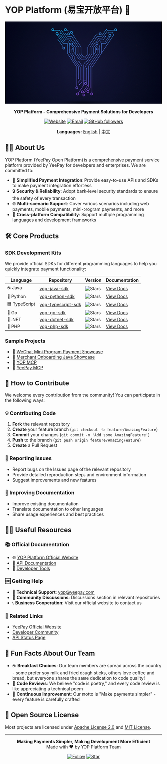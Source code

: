 # YOP Platform (易宝开放平台) 👋

<div align="center">
<img src="logo.png" alt="YOP Logo" width="600">

**YOP Platform - Comprehensive Payment Solutions for Developers**

[![Website](https://img.shields.io/badge/Website-open.yeepay.com-blue)](https://open.yeepay.com)
[![Email](https://img.shields.io/badge/Email-yop@yeepay.com-red)](mailto:yop@yeepay.com)
[![GitHub followers](https://img.shields.io/github/followers/yop-platform?style=social)](https://github.com/yop-platform)

**Languages:** [English](#) | [中文](README.zh-CN.md)
</div>

## 🙋‍♀️ About Us

YOP Platform (YeePay Open Platform) is a comprehensive payment service platform provided by YeePay for developers and enterprises. We are committed to:

- 🚀 **Simplified Payment Integration**: Provide easy-to-use APIs and SDKs to make payment integration effortless
- 🔒 **Security & Reliability**: Adopt bank-level security standards to ensure the safety of every transaction
- 🌐 **Multi-scenario Support**: Cover various scenarios including web payments, mobile payments, mini-program payments, and more
- 📱 **Cross-platform Compatibility**: Support multiple programming languages and development frameworks

## 🛠️ Core Products

### SDK Development Kits
We provide official SDKs for different programming languages to help you quickly integrate payment functionality:

| Language | Repository | Version | Documentation |
|----------|------------|---------|---------------|
| ☕ Java | [yop-java-sdk](https://github.com/yop-platform/yop-java-sdk) | ![Stars](https://img.shields.io/github/stars/yop-platform/yop-java-sdk) | [View Docs](https://github.com/yop-platform/yop-java-sdk#readme) |
| 🐍 Python | [yop-python-sdk](https://github.com/yop-platform/yop-python-sdk) | ![Stars](https://img.shields.io/github/stars/yop-platform/yop-python-sdk) | [View Docs](https://github.com/yop-platform/yop-python-sdk#readme) |
| 🟦 TypeScript | [yop-typescript-sdk](https://github.com/yop-platform/yop-typescript-sdk) | ![Stars](https://img.shields.io/github/stars/yop-platform/yop-typescript-sdk) | [View Docs](https://github.com/yop-platform/yop-typescript-sdk#readme) |
| 🐹 Go | [yop-go-sdk](https://github.com/yop-platform/yop-go-sdk) | ![Stars](https://img.shields.io/github/stars/yop-platform/yop-go-sdk) | [View Docs](https://github.com/yop-platform/yop-go-sdk#readme) |
| 🔷 .NET | [yop-dotnet-sdk](https://github.com/yop-platform/yop-dotnet-sdk) | ![Stars](https://img.shields.io/github/stars/yop-platform/yop-dotnet-sdk) | [View Docs](https://github.com/yop-platform/yop-dotnet-sdk#readme) |
| 🐘 PHP | [yop-php-sdk](https://github.com/yop-platform/yop-php-sdk) | ![Stars](https://img.shields.io/github/stars/yop-platform/yop-php-sdk) | [View Docs](https://github.com/yop-platform/yop-php-sdk#readme) |

### Sample Projects
- 📱 [WeChat Mini Program Payment Showcase](https://github.com/yop-platform/yop-mini-program-payment-showcase)
- 🏢 [Merchant Onboarding Java Showcase](https://github.com/yop-platform/yop-java-merchant-netin-showcase)
- 🤖 [YOP MCP](https://github.com/yop-platform/yop-mcp)
- 🤖 [YeePay MCP](https://github.com/yop-platform/yeepay-mcp)

## 🌈 How to Contribute

We welcome every contribution from the community! You can participate in the following ways:

### 💡 Contributing Code
1. **Fork** the relevant repository
2. **Create** your feature branch (`git checkout -b feature/AmazingFeature`)
3. **Commit** your changes (`git commit -m 'Add some AmazingFeature'`)
4. **Push** to the branch (`git push origin feature/AmazingFeature`)
5. **Create** a Pull Request

### 🐛 Reporting Issues
- Report bugs on the Issues page of the relevant repository
- Provide detailed reproduction steps and environment information
- Suggest improvements and new features

### 📖 Improving Documentation
- Improve existing documentation
- Translate documentation to other languages
- Share usage experiences and best practices

## 👩‍💻 Useful Resources

### 📚 Official Documentation
- 🌐 [YOP Platform Official Website](https://open.yeepay.com)
- 📖 [API Documentation](https://open.yeepay.com/docs)
- 🔧 [Developer Tools](https://open.yeepay.com/tools)

### 🆘 Getting Help
- 📧 **Technical Support**: [yop@yeepay.com](mailto:yop@yeepay.com)
- 💬 **Community Discussions**: Discussions section in relevant repositories
- 📞 **Business Cooperation**: Visit our official website to contact us

### 🔗 Related Links
- [YeePay Official Website](https://www.yeepay.com)
- [Developer Community](https://open.yeepay.com/community)
- [API Status Page](https://status.yeepay.com)

## 🍿 Fun Facts About Our Team

- ☕ **Breakfast Choices**: Our team members are spread across the country - some prefer soy milk and fried dough sticks, others love coffee and bread, but everyone shares the same dedication to code quality!
- 🎯 **Code Reviews**: We believe "code is poetry," and every code review is like appreciating a technical poem
- 🚀 **Continuous Improvement**: Our motto is "Make payments simpler" - every feature is carefully crafted

## 📄 Open Source License

Most projects are licensed under [Apache License 2.0](https://www.apache.org/licenses/LICENSE-2.0) and [MIT License](https://opensource.org/licenses/MIT).

---

<div align="center">
<p>
  <strong>Making Payments Simpler, Making Development More Efficient</strong><br>
  Made with ❤️ by YOP Platform Team
</p>

[![Follow](https://img.shields.io/github/followers/yop-platform?style=social)](https://github.com/yop-platform)
[![Star](https://img.shields.io/github/stars/yop-platform?style=social)](https://github.com/yop-platform)
</div>
